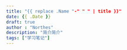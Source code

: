 ```yaml
---
title: "{{ replace .Name "-" " " | title }}"
date: {{ .Date }}
draft: true
author : "Northes"
description: "简介简介"
tags: ["学习笔记"]
---
```


